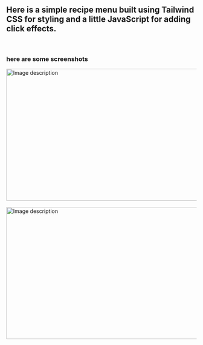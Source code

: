 
## Here is a simple recipe menu built using Tailwind CSS for styling and a little JavaScript for adding click effects.


<br />

### here are some screenshots




<img src="https://github.com/dawit01/A2SV__Web-learning-Path/assets/84455217/4677a17f-cd24-48d1-bf20-7f7e833b9e01" alt="Image description" width="550" height="350">

<br />
<br />

<img src="https://github.com/dawit01/A2SV__Web-learning-Path/assets/84455217/1b92fed1-c7d5-47e9-bcf8-08871e8789d6" alt="Image description" width="550" height="350">

<br />
